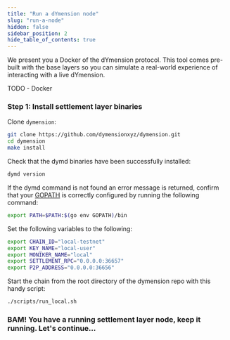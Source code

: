 ```yaml
---
title: "Run a dYmension node"
slug: "run-a-node"
hidden: false
sidebar_position: 2
hide_table_of_contents: true
---
```


We present you a Docker of the dYmension protocol. This tool comes pre-built with the base layers so you can simulate a real-world experience of interacting with a live dYmension.

TODO - Docker

### Step 1: Install settlement layer binaries

Clone `dymension`:

```sh
git clone https://github.com/dymensionxyz/dymension.git
cd dymension
make install
```

Check that the dymd binaries have been successfully installed:

```sh
dymd version
```

If the dymd command is not found an error message is returned, confirm that your [GOPATH](https://go.dev/doc/gopath_code#GOPATH) is correctly configured by running the following command:

```sh
export PATH=$PATH:$(go env GOPATH)/bin
```

Set the following variables to the following:

```sh
export CHAIN_ID="local-testnet"
export KEY_NAME="local-user"
export MONIKER_NAME="local"
export SETTLEMENT_RPC="0.0.0.0:36657"
export P2P_ADDRESS="0.0.0.0:36656"
```

Start the chain from the root directory of the dymension repo with this handy script:

```sh
./scripts/run_local.sh
```

### BAM! You have a running settlement layer node, keep it running. Let's continue...
